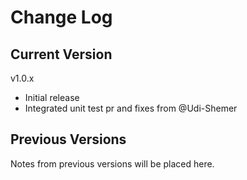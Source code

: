 # Change Log

## Current Version

v1.0.x

- Initial release
- Integrated unit test pr and fixes from @Udi-Shemer

## Previous Versions

Notes from previous versions will be placed here.
